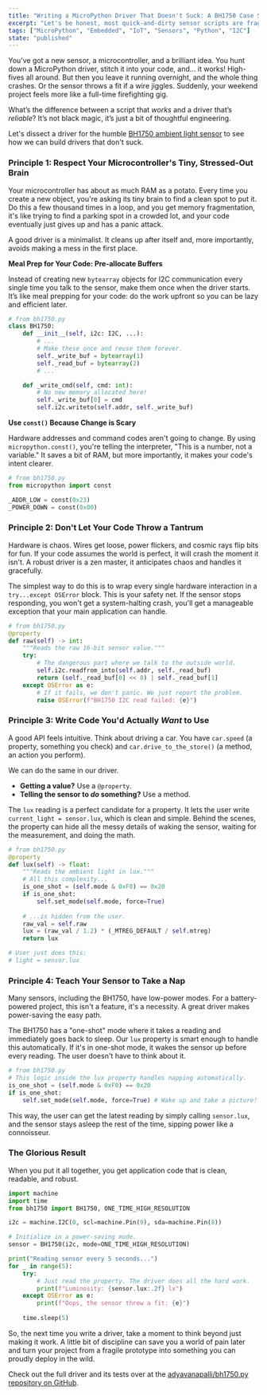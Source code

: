 ```yaml
---
title: "Writing a MicroPython Driver That Doesn't Suck: A BH1750 Case Study"
excerpt: "Let's be honest, most quick-and-dirty sensor scripts are fragile things. We'll take a battle-hardened BH1750 driver and see what makes it tick, so your next IoT project can be less 'fire and pray' and more 'plug and play'."
tags: ["MicroPython", "Embedded", "IoT", "Sensors", "Python", "I2C"]
state: "published"
---
```


You’ve got a new sensor, a microcontroller, and a brilliant idea. You hunt down a MicroPython driver, stitch it into your code, and... it works! High-fives all around. But then you leave it running overnight, and the whole thing crashes. Or the sensor throws a fit if a wire jiggles. Suddenly, your weekend project feels more like a full-time firefighting gig.

What’s the difference between a script that *works* and a driver that’s *reliable*? It’s not black magic, it’s just a bit of thoughtful engineering.

Let's dissect a driver for the humble [BH1750 ambient light sensor](https://github.com/adyavanapalli/bh1750.py) to see how we can build drivers that don't suck.

### Principle 1: Respect Your Microcontroller's Tiny, Stressed-Out Brain

Your microcontroller has about as much RAM as a potato. Every time you create a new object, you're asking its tiny brain to find a clean spot to put it. Do this a few thousand times in a loop, and you get memory fragmentation, it's like trying to find a parking spot in a crowded lot, and your code eventually just gives up and has a panic attack.

A good driver is a minimalist. It cleans up after itself and, more importantly, avoids making a mess in the first place.

**Meal Prep for Your Code: Pre-allocate Buffers**

Instead of creating new `bytearray` objects for I2C communication every single time you talk to the sensor, make them once when the driver starts. It’s like meal prepping for your code: do the work upfront so you can be lazy and efficient later.

```python
# from bh1750.py
class BH1750:
    def __init__(self, i2c: I2C, ...):
        # ...
        # Make these once and reuse them forever.
        self._write_buf = bytearray(1)
        self._read_buf = bytearray(2)
        # ...

    def _write_cmd(self, cmd: int):
        # No new memory allocated here!
        self._write_buf[0] = cmd
        self.i2c.writeto(self.addr, self._write_buf)
```

**Use `const()` Because Change is Scary**

Hardware addresses and command codes aren't going to change. By using `micropython.const()`, you're telling the interpreter, "This is a number, not a variable." It saves a bit of RAM, but more importantly, it makes your code's intent clearer.

```python
# from bh1750.py
from micropython import const

_ADDR_LOW = const(0x23)
_POWER_DOWN = const(0x00)
```

### Principle 2: Don't Let Your Code Throw a Tantrum

Hardware is chaos. Wires get loose, power flickers, and cosmic rays flip bits for fun. If your code assumes the world is perfect, it will crash the moment it isn't. A robust driver is a zen master, it anticipates chaos and handles it gracefully.

The simplest way to do this is to wrap every single hardware interaction in a `try...except OSError` block. This is your safety net. If the sensor stops responding, you won't get a system-halting crash, you'll get a manageable exception that your main application can handle.

```python
# from bh1750.py
@property
def raw(self) -> int:
    """Reads the raw 16-bit sensor value."""
    try:
        # The dangerous part where we talk to the outside world.
        self.i2c.readfrom_into(self.addr, self._read_buf)
        return (self._read_buf[0] << 8) | self._read_buf[1]
    except OSError as e:
        # If it fails, we don't panic. We just report the problem.
        raise OSError(f"BH1750 I2C read failed: {e}")
```

### Principle 3: Write Code You'd Actually *Want* to Use

A good API feels intuitive. Think about driving a car. You have `car.speed` (a property, something you check) and `car.drive_to_the_store()` (a method, an action you perform).

We can do the same in our driver.
- **Getting a value?** Use a `@property`.
- **Telling the sensor to *do* something?** Use a method.

The `lux` reading is a perfect candidate for a property. It lets the user write `current_light = sensor.lux`, which is clean and simple. Behind the scenes, the property can hide all the messy details of waking the sensor, waiting for the measurement, and doing the math.

```python
# from bh1750.py
@property
def lux(self) -> float:
    """Reads the ambient light in lux."""
    # All this complexity...
    is_one_shot = (self.mode & 0xF0) == 0x20
    if is_one_shot:
        self.set_mode(self.mode, force=True)
    
    # ...is hidden from the user.
    raw_val = self.raw
    lux = (raw_val / 1.2) * (_MTREG_DEFAULT / self.mtreg)
    return lux

# User just does this:
# light = sensor.lux
```

### Principle 4: Teach Your Sensor to Take a Nap

Many sensors, including the BH1750, have low-power modes. For a battery-powered project, this isn't a feature, it's a necessity. A great driver makes power-saving the easy path.

The BH1750 has a "one-shot" mode where it takes a reading and immediately goes back to sleep. Our `lux` property is smart enough to handle this automatically. If it's in one-shot mode, it wakes the sensor up before every reading. The user doesn't have to think about it.

```python
# from bh1750.py
# This logic inside the lux property handles napping automatically.
is_one_shot = (self.mode & 0xF0) == 0x20
if is_one_shot:
    self.set_mode(self.mode, force=True) # Wake up and take a picture!
```

This way, the user can get the latest reading by simply calling `sensor.lux`, and the sensor stays asleep the rest of the time, sipping power like a connoisseur.

### The Glorious Result

When you put it all together, you get application code that is clean, readable, and robust.

```python
import machine
import time
from bh1750 import BH1750, ONE_TIME_HIGH_RESOLUTION

i2c = machine.I2C(0, scl=machine.Pin(9), sda=machine.Pin(8))

# Initialize in a power-saving mode.
sensor = BH1750(i2c, mode=ONE_TIME_HIGH_RESOLUTION)

print("Reading sensor every 5 seconds...")
for _ in range(5):
    try:
        # Just read the property. The driver does all the hard work.
        print(f"Luminosity: {sensor.lux:.2f} lx")
    except OSError as e:
        print(f"Oops, the sensor threw a fit: {e}")
    
    time.sleep(5)
```

So, the next time you write a driver, take a moment to think beyond just making it work. A little bit of discipline can save you a world of pain later and turn your project from a fragile prototype into something you can proudly deploy in the wild.

Check out the full driver and its tests over at the [adyavanapalli/bh1750.py repository on GitHub](https://github.com/adyavanapalli/bh1750.py).
